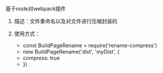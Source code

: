 基于node对webpack插件

1. 描述：文件重命名以及对文件进行压缩封装的

2. 使用方式：
    - const BuildPageRename = require('rename-compress')
    - new BuildPageRename('dist', 'myDist', {
    -    compress: true
    - })

